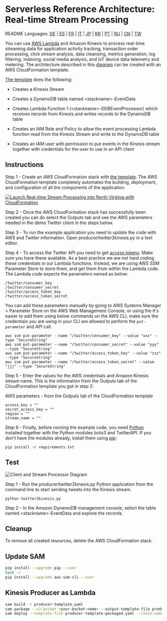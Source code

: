 # Serverless Reference Architecture: Real-time Stream Processing
README Languages:  [DE](README/README-DE.md) | [ES](README/README-ES.md) | [FR](README/README-FR.md) | [IT](README/README-IT.md) | [JP](README/README-JP.md) | [KR](README/README-KR.md) |
[PT](README/README-PT.md) | [RU](README/README-RU.md) |
[CN](README/README-CN.md) | [TW](README/README-TW.md)

You can use [AWS Lambda](http://aws.amazon.com/lambda/) and Amazon Kinesis to process real-time streaming data for application activity tracking, transaction order processing, click stream analysis, data cleansing, metrics generation, log filtering, indexing, social media analysis, and IoT device data telemetry and metering. The architecture described in this [diagram](https://s3.amazonaws.com/awslambda-reference-architectures/stream-processing/lambda-refarch-streamprocessing.pdf) can be created with an AWS CloudFormation template.

[The template](https://s3.amazonaws.com/awslambda-reference-architectures/stream-processing/template.yaml)
does the following:

-   Creates a Kinesis Stream

-   Creates a DynamoDB table named &lt;stackname&gt;-EventData

-   Creates Lambda Function 1 (&lt;stackname&gt;-DDBEventProcessor)
    which receives records from Kinesis and writes records to the
    DynamoDB table

-   Creates an IAM Role and Policy to allow the event processing Lambda
    function read from the Kinesis Stream and write to the DynamoDB table

-   Creates an IAM user with permission to put events in the Kinesis stream
    together with credentials for the user to use in an API client

## Instructions

Step 1 -  Create an AWS CloudFormation stack with [the
template](https://s3.amazonaws.com/awslambda-reference-architectures/stream-processing/template.yaml). The AWS CloudFormation template completely automates the building, deployment, and configuration of all the components of the application.

[![Launch Real-time Stream Processing into North Virginia with CloudFormation](http://docs.aws.amazon.com/AWSCloudFormation/latest/UserGuide/images/cloudformation-launch-stack-button.png)](https://console.aws.amazon.com/cloudformation/home?region=us-east-1#/stacks/new?stackName=lambda-refarch-streamprocessing&templateURL=https://s3.amazonaws.com/awslambda-reference-architectures/stream-processing/template.yaml)

Step 2 - Once the AWS CloudFormation stack has successfully been created you can do select the Outputs tab and see the AWS parameters needed in the demo Twitter client in the steps below.

Step 3 - To run the example application you need to update the code with AWS and Twitter information. Open producer/twitter2kinesis.py in a text editor.

Step 4 - To access the Twitter API you need to get [access tokens](https://dev.twitter.com/oauth/overview/application-owner-access-tokens). Make sure you have these available. As a best practice we are not hard coding these credentials in our Lambda functions. Instead, we are using AWS SSM Parameter Store to store them, and get them from within the Lambda code. The Lambda code expects the parameters named as below:

```
/twitter/consumer_key
/twitter/consumer_secret
/twitter/access_token_key
/twitter/access_token_secret
```

You can add these parameters manually by going to AWS Systems Manager > Parameter Store on the AWS Web Management Console, or using the it's easier to add them using below commands on the AWS CLI, make sure the credentials you are using in your CLI are allowed to perform the ```put-parameter``` and API call.

```
aws ssm put-parameter --name "/twitter/consumer_key" --value "xxx" --type "SecureString"
aws ssm put-parameter --name "/twitter/consumer_secret" --value "yyy" --type "SecureString"
aws ssm put-parameter --name "/twitter/access_token_key" --value "zzz" --type "SecureString"
aws ssm put-parameter --name "/twitter/access_token_secret" --value "jjj" --type "SecureString"
```

Step 5 - Enter the values for the AWS credentials and Amazon Kinesis stream name. This is the information from the Outputs tab of the CloudFormation template you got in step 2:

AWS parameters - from the Outputs tab of the CloudFormation template
```
access_key = ""
secret_access_key = ""
region = ""
stream_name = ""
```

Step 6 - Finally, before running the example code, you need [Python](https://www.python.org/) installed together with the Python modules boto3 and TwitterAPI. If you don't have the modules already, install them using [pip](http://pip.readthedocs.org/en/stable/installing/):

```
pip install -r requirements.txt
```

## Test

![Client and Stream Processor Diagram](images/streamprocessing-diagram.png)

Step 1 - Run the producer/twitter2kinesis.py Python application from the command line to start sending tweets into the Kinesis stream.

```
python twitter2kinesis.py
```

Step 2 - In the Amazon DynamoDB management console, select the table named &lt;stackname&gt;-EventData and explore the records.

## Cleanup

To remove all created resources, delete the AWS CloudFormation stack.



## Update SAM 

```bash 
pip install --upgrade pip --user
hash -r
pip install --upgrade aws-sam-cli --user
```

## Kinesis Producer as Lambda

```bash
sam build -t producer-template.yaml
sam package --s3-bucket <your-bucket-name> --output-template-file producer-template-packaged.yaml
sam deploy --template-file producer-template-packaged.yaml --stack-name <stack-name> --capabilities CAPABILITY_IAM
```
